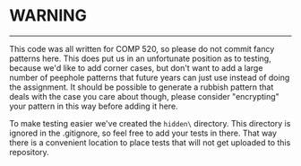 # WARNING #
-----------

This code was all written for COMP 520, so please do not commit fancy patterns here.  This does
put us in an unfortunate position as to testing, because we'd like to add corner cases, but don't
want to add a large number of peephole patterns that future years can just use instead of doing the
assignment.  It should be possible to generate a rubbish pattern that deals with the case you care
about though, please consider "encrypting" your pattern in this way before adding it here.

To make testing easier we've created the  `hidden\` directory.  This directory is ignored in the
.gitignore, so feel free to add your tests in there.  That way there is a convenient location to
place tests that will not get uploaded to this repository.
